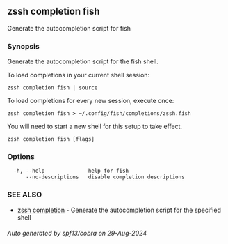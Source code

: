 ## zssh completion fish

Generate the autocompletion script for fish

### Synopsis

Generate the autocompletion script for the fish shell.

To load completions in your current shell session:

	zssh completion fish | source

To load completions for every new session, execute once:

	zssh completion fish > ~/.config/fish/completions/zssh.fish

You will need to start a new shell for this setup to take effect.


```
zssh completion fish [flags]
```

### Options

```
  -h, --help              help for fish
      --no-descriptions   disable completion descriptions
```

### SEE ALSO

* [zssh completion](../completion.md)	 - Generate the autocompletion script for the specified shell

###### Auto generated by spf13/cobra on 29-Aug-2024
